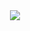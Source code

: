 

<div align="center">
  <img src="https://https://github.com/Kshine2017/CAN/blob/master/HHD32F107VCH_CAN_A207D/%E5%AD%90%E6%9D%BF%E5%92%8C%E6%AF%8D%E6%9D%BF%E8%BF%9E%E6%8E%A5%E6%83%85%E5%86%B5.png">
</div>
